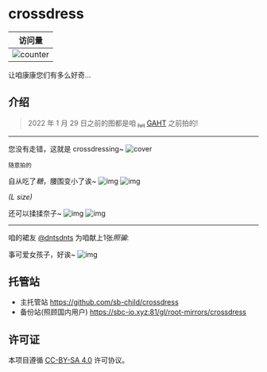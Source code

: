 # crossdress

| 访问量                                                          |
| --------------------------------------------------------------- |
| ![counter](https://sbc-io.xyz:81/_sbcounter/crossdress/rw/card) |

让咱康康您们有多么好奇...

## 介绍

> 2022 年 1 月 29 日之前的图都是咱<sub> ~~hrt~~ </sub> [GAHT](https://zh.wikipedia.org/wiki/%E6%80%A7%E5%88%AB%E8%82%AF%E5%AE%9A%E6%BF%80%E7%B4%A0%E6%B2%BB%E7%96%97) 之前拍的!

---

您没有走错，这就是 crossdressing~
![cover](./img/IMG_20211231_181814.jpg)

<sub>随意拍的</sub>

自从吃了*糖*，腰围变小了诶~
![img](./img/photo_2022-05-06_14-35-15.jpg)
![img](./img/photo_2022-05-06_14-35-38.jpg)

_(L size)_

还可以揉揉奈子~
![img](./img/photo_2022-05-06_14-35-31.jpg)
![img](./img/photo_2022-05-06_14-35-49.jpg)

---

咱的裙友 [@dntsdnts](https://github.com/dntsdnts) 为咱献上1张*照骗*:

事可爱女孩子，好诶~
![img](./img/qrqr/IMG_20220522_083721_994.jpg)

## 托管站

- 主托管站 https://github.com/sb-child/crossdress
- 备份站(照顾国内用户) https://sbc-io.xyz:81/gl/root-mirrors/crossdress

## 许可证

本项目遵循 [CC-BY-SA 4.0](https://creativecommons.org/licenses/by-sa/4.0/) 许可协议。
